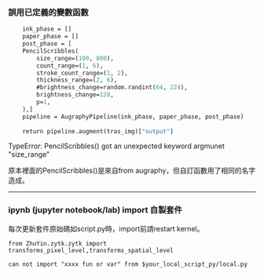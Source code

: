 ### 誤用已定義的變數函數

```def PencilScribbles(tras_img):
    ink_phase = []
    paper_phase = []
    post_phase = [
    PencilScribbles(
        size_range=(100, 800),
        count_range=(1, 6),
        stroke_count_range=(1, 2),
        thickness_range=(2, 6),
        #brightness_change=random.randint(64, 224),
        brightness_change=128,
        p=1,
    ),]
    pipeline = AugraphyPipeline(ink_phase, paper_phase, post_phase)
    
    return pipeline.augment(tras_img)["output"]
```

TypeError: PencilScribbles() got an unexpected keyword argmunet "size_range"


原本裡面的PencilScribbles()是來自from augraphy，但自訂函數用了相同的名字造成。

***

### ipynb (jupyter notebook/lab) import 自製套件
每次更新套件原始碼如script.py時，import前請restart kernel。

```Python3
from ZhuYin.zytk.zytk import transforms_pixel_level,transforms_spatial_level
```
`can not import "xxxx fun or var" from $your_local_script_py/local.py`
